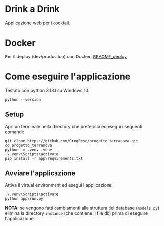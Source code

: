 # Drink a Drink

Applicazione web per i cocktail.

# Docker

Per il deploy (dev/production) con Docker: [README_deploy](./README_deploy.md)

# Come eseguire l'applicazione

Testato con python 3.13.1 su Windows 10.

```
python --version
```

## Setup

Apri un terminale nella directory che preferisci ed esegui i seguenti comandi:

```
git clone https://github.com/GregPesc/progetto_terranova.git
cd progetto_terranova
python -m .venv .venv
.\.venv\Scripts\activate
pip install -r app\requirements.txt
```

## Avviare l'applicazione

Attiva il virtual environment ed esegui l'applicazione:

```
.\.venv\Scripts\activate
python app\run.py
```

**NOTA**: se vengono fatti cambiamenti alla struttura del database (`models.py`) elimina la directory `instance` (che contiene il file db) prima di eseguire l'applicazione.
